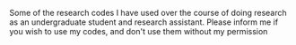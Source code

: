 Some of the research codes I have used over the course of doing research as an undergraduate student and research assistant. Please inform me if you wish to use my codes, and don't use them without my permission
